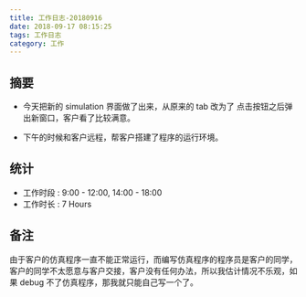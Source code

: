 ```yaml
---
title: 工作日志-20180916
date: 2018-09-17 08:15:25
tags: 工作日志
category: 工作
---
```


## 摘要

* 今天把新的 simulation 界面做了出来，从原来的 tab 改为了 点击按钮之后弹出新窗口，客户看了比较满意。

* 下午的时候和客户远程，帮客户搭建了程序的运行环境。

## 统计

* 工作时段 : 9:00 - 12:00, 14:00 - 18:00
* 工作时长 : 7 Hours

## 备注

由于客户的仿真程序一直不能正常运行，而编写仿真程序的程序员是客户的同学，客户的同学不太愿意与客户交接，客户没有任何办法，所以我估计情况不乐观，如果 debug 不了仿真程序，那我就只能自己写一个了。